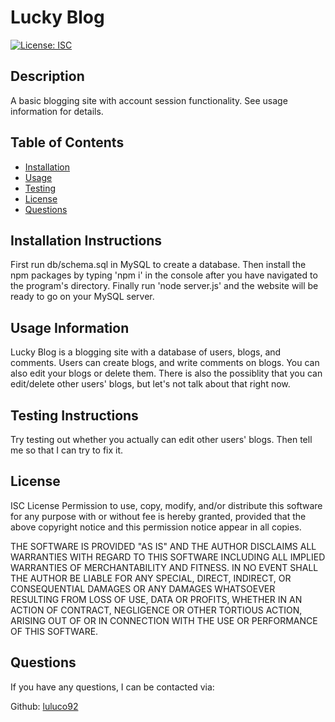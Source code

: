 # Lucky Blog
[![License: ISC](https://img.shields.io/badge/License-ISC-blue.svg)](https://opensource.org/licenses/ISC)
## Description

A basic blogging site with account session functionality. See usage information for details.

## Table of Contents

- [Installation](#installation-instructions)
- [Usage](#usage-information)
- [Testing](#testing-instructions)
- [License](#license)
- [Questions](#questions)


## Installation Instructions

First run db/schema.sql in MySQL to create a database. Then install the npm packages by typing 'npm i' in the console after you have navigated to the program's directory. Finally run 'node server.js' and the website will be ready to go on your MySQL server.

## Usage Information

Lucky Blog is a blogging site with a database of users, blogs, and comments. Users can create blogs, and write comments on blogs. You can also edit your blogs or delete them. There is also the possiblity that you can edit/delete other users' blogs, but let's not talk about that right now.

## Testing Instructions

Try testing out whether you actually can edit other users' blogs. Then tell me so that I can try to fix it.

## License

ISC License
Permission to use, copy, modify, and/or distribute this software for any purpose with or without fee is hereby granted, provided that the above copyright notice and this permission notice appear in all copies.

THE SOFTWARE IS PROVIDED "AS IS" AND THE AUTHOR DISCLAIMS ALL WARRANTIES WITH REGARD TO THIS SOFTWARE INCLUDING ALL IMPLIED WARRANTIES OF MERCHANTABILITY AND FITNESS. IN NO EVENT SHALL THE AUTHOR BE LIABLE FOR ANY SPECIAL, DIRECT, INDIRECT, OR CONSEQUENTIAL DAMAGES OR ANY DAMAGES WHATSOEVER RESULTING FROM LOSS OF USE, DATA OR PROFITS, WHETHER IN AN ACTION OF CONTRACT, NEGLIGENCE OR OTHER TORTIOUS ACTION, ARISING OUT OF OR IN CONNECTION WITH THE USE OR PERFORMANCE OF THIS SOFTWARE. 

## Questions

If you have any questions, I can be contacted via: 

Github: [luluco92](https://github.com/luluco92)


